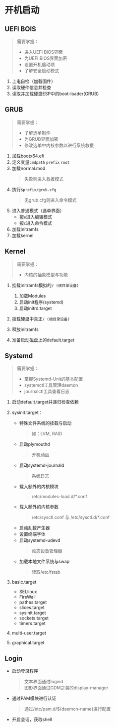 # 开机启动
## UEFI BOIS
> 需要掌握：
> * 进入UEFI BIOS界面
> * 为UEFI BIOS界面加密
> * 设置开机启动项
> * 了解安全启动模式

1. 上电自检（加载固件）
2. 读取硬件信息并检查
3. 读取并加载硬盘ESP中的boot-loader(GRUB)

## GRUB
> 需要掌握：
> * 了解选单制作
> * 为GRUB界面加密
> * 修改选单中内核参数以进行系统救援

1. 加载bootx64.efi
2. 定义变量`cmdpath` `prefix` `root`
3. 加载normal.mod
    > 失败则进入救援模式
4. 执行`$prefix/grub.cfg`
    > 无grub.cfg则进入命令模式
5. 进入普通模式（选单界面）
    * 按`e`进入编辑模式
    * 按`c`进入命令模式
6. 加载initramfs
7. 加载kernel

## Kernel
> 需要掌握：
> * 内核的抽象模型与功能

1. 挂载initramfs模拟的`/ (根目录设备)`
    1. 加载Modules
    2. 启动init程序(systemd)
    3. 启动initrd.target

2. 挂载硬盘中真正`/ (根目录设备)`
3. 释放initramfs
4. 准备启动磁盘上的default.target

## Systemd
> 需要掌握：
> * 掌握Systemd-Unit的基本配置
> * systemctl工具管理daemon
> * journalctl工具查看日志

1. 启动default.target并递归检查依赖

2. sysinit.target：
    * 特殊文件系统的挂载与启动
        > 如：LVM, RAID
    * 启动plymouthd
        > 开机动画
    * 启动systemd-journald
        > 系统日志
    * 载入额外的内核模块
        > /etc/modules-load.d/*.conf
    * 载入额外的内核参数
        > /etc/sysctl.conf 与 /etc/sysctl.d/*.conf
    * 启动乱数产生器
    * 设置终端字体
    * 启动systemd-udevd
        > 动态设备管理器
    * 加载本地文件系统与swap
        > 读取/etc/fstab

3. basic.target
    * SELlinux
    * FireWall
    * pathes.target
    * slices.target
    * sysinit.target
    * sockets.target
    * timers.target
4. multi-user.target
5. graphical.target

## Login
<!-- entry begin: boot login -->
* 启动登录程序
    > 文本界面通过logind  
    > 图形界面通过GDM之类的display-manager
* 通过PAM模块进行认证
    > 通过/etc/pam.d/${daemon-name}进行配置
* 开启会话，获取shell
<!-- entry end -->


